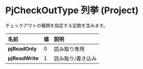 
# PjCheckOutType 列挙 (Project)

チェックアウトの種類を指定する定数を含みます。



|**名前**|**値**|**説明**|
|:-----|:-----|:-----|
|**pjReadOnly**|0|読み取り専用|
|**pjReadWrite**|1|読み取り/書き込み|
